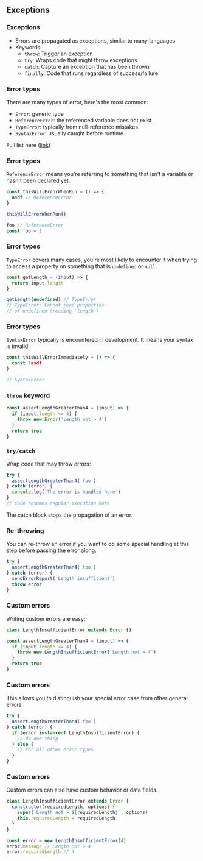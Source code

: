 ## Exceptions

### Exceptions

- Errors are propagated as exceptions, similar to many languages
- Keywords:
  - `throw`: Trigger an exception
  - `try`: Wraps code that might throw exceptions
  - `catch`: Capture an exception that has been thrown
  - `finally`: Code that runs regardless of success/failure

### Error types

There are many types of error, here's the most common:

- `Error`: generic type
- `ReferenceError`: the referenced variable does not exist
- `TypeError`: typically from null-reference mistakes
- `SyntaxError`: usually caught before runtime

Full list here ([link](https://developer.mozilla.org/en-US/docs/Web/JavaScript/Reference/Global_Objects/Error#error_types))

### Error types

`ReferenceError` means you're referring to something that isn't a variable or hasn't been declared yet.

```javascript
const thisWillErrorWhenRun = () => {
  asdf // ReferenceError
}

thisWillErrorWhenRun()

foo // ReferenceError
const foo = 1
```

### Error types

`TypeError` covers many cases, you're most likely to encounter it when trying to access a property on something that is `undefined` or `null`.

```javascript
const getLength = (input) => {
  return input.length
}

getLength(undefined) // TypeError
// TypeError: Cannot read properties 
// of undefined (reading 'length')
```

### Error types

`SyntaxError` typically is encountered in development. It means your syntax is invalid.

```javascript
const thisWillErrorImmediately = () => {
  const 1asdf
}

// SyntaxError
```

### `throw` keyword

```javascript
const assertLengthGreaterThan4 = (input) => {
  if (input.length <= 4) {
    throw new Error('Length not > 4')
  }
  return true
}
```

### `try/catch`

Wrap code that may throw errors:

```javascript
try {
  assertLengthGreaterThan4('foo')
} catch (error) {
  console.log('The error is handled here')
}
// code resumes regular execution here
```

The catch block stops the propagation of an error.

### Re-throwing

You can re-throw an error if you want to do some special handling at this step before passing the error along.

```javascript
try {
  assertLengthGreaterThan4('foo')
} catch (error) {
  sendErrorReport('Length insufficient')
  throw error
}
```

### Custom errors

Writing custom errors are easy:

```javascript
class LengthInsufficientError extends Error {}

const assertLengthGreaterThan4 = (input) => {
  if (input.length <= 4) {
    throw new LengthInsufficientError('Length not > 4')
  }
  return true
}
```

### Custom errors

This allows you to distinguish your special error case from other general errors:

```javascript
try {
  assertLengthGreaterThan4('foo')
} catch (error) {
  if (error instanceof LengthInsufficientError) {
    // do one thing
  } else {
    // for all other error types
  }
}
```

### Custom errors

Custom errors can also have custom behavior or data fields.

```javascript
class LengthInsufficientError extends Error {
  constructor(requiredLength, options) {
    super(`Length not > ${requiredLength}`, options)
    this.requiredLength = requiredLength
  }
}

const error = new LengthInsufficientError(4)
error.message // Length not > 4
error.requiredLength // 4
```
